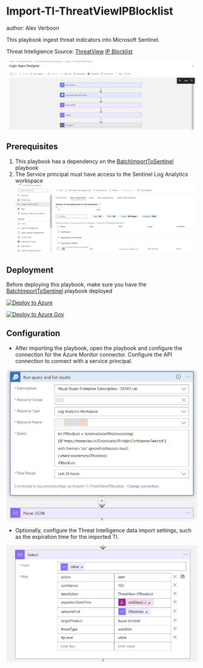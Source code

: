 # Import-TI-ThreatViewIPBlocklist

author: Alex Verboon

This playbook ingest threat indicators into Microsoft Sentinel.

Threat Intellgience Source: [ThreatView](https://threatview.io/) [IP Blocklist](https://threatview.io/Downloads/IP-High-Confidence-Feed.txt)

![Playbook](./images/importtithreatviewipblocklist_flow.png)

## Prerequisites

1. This playbook has a dependency on the [BatchImportToSentinel](../TIBatchImportSentinel/readme.md) playbook
2. The Service principal must have access to the Sentinel Log Analytics workspace
![Service Principal workspace permissions](./images/la_app_permissions.png)

## Deployment

Before deploying this playbook, make sure you have the [BatchImportToSentinel](../TIBatchImportSentinel/readme.md) playbook deployed

[![Deploy to Azure](https://aka.ms/deploytoazurebutton)](https://portal.azure.com/#create/Microsoft.Template/uri/https%3A%2F%2Fraw.githubusercontent.com%2Falexverboon%2FSentinel-Content-Dev%2Fmain%2FPlaybooks%2FThreatView_IPBlockList%2Fazuredeploy.json)

[![Deploy to Azure Gov](https://aka.ms/deploytoazuregovbutton)](https://portal.azure.us/#create/Microsoft.Template/uri/https%3A%2F%2Fraw.githubusercontent.com%2Falexverboon%2FSentinel-Content-Dev%2Fmain%2FPlaybooks%2FThreatView_IPBlockList%2Fazuredeploy.json)

## Configuration

* After importing the playbook, open the playbook and configure the connection for the Azure Monitor connector. Configure the API connection to connect with a service principal.

![Azure Monitor Connection](./images/azuremonitor-connection.png)

* Optionally, configure the Threat Intelligence data import settings, such as the expiration time for the imported TI.

![TI settings](./images/ti_data.png)
